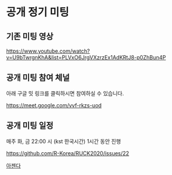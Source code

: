 # 공개 정기 미팅

## 기존 미팅 영상

https://www.youtube.com/watch?v=U9bTwrgnKhA&list=PLVxO6JrgVXzrzEx1AdKRtJ8-p0ZhBun4P

## 공개 미팅 참여 체널

아래 구글 밋 링크를 클릭하시면 참여하실 수 있습니다.

https://meet.google.com/vvf-rkzs-uod

## 공개 미팅 일정

매주 화, 금 22:00 시 (kst 한국시간) 1시간 동안 진행

https://github.com/R-Korea/RUCK2020/issues/22

[아젠다](./agenda.md)
